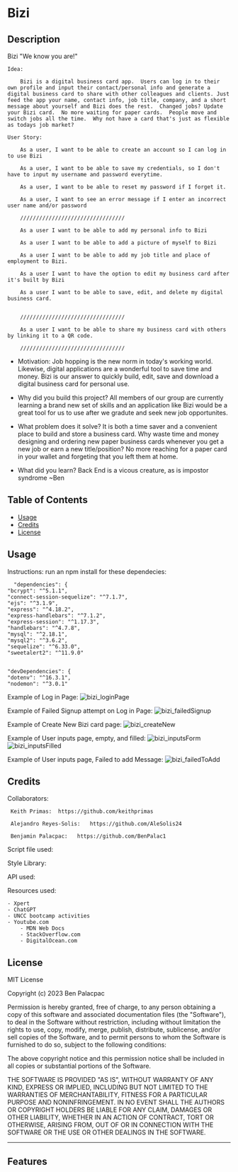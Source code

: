 # Bizi

## Description

Bizi "We know you are!"

	Idea:

		Bizi is a digital business card app.  Users can log in to their own profile and input their contact/personal info and generate a digital business card to share with other colleagues and clients. Just feed the app your name, contact info, job title, company, and a short message about yourself and Bizi does the rest.  Changed jobs? Update your Bizi card.  No more waiting for paper cards.  People move and switch jobs all the time.  Why not have a card that's just as flexible as todays job market?

	User Story:
		
		As a user, I want to be able to create an account so I can log in to use Bizi

		As a user, I want to be able to save my credentials, so I don't have to input my username and password everytime.

		As a user, I want to be able to reset my password if I forget it.

		As a user, I want to see an error message if I enter an incorrect user name and/or password

		/////////////////////////////////

		As a user I want to be able to add my personal info to Bizi 

		As a user I want to be able to add a picture of myself to Bizi
		
		As a user I want to be able to add my job title and place of employment to Bizi.
		
		As a user I want to have the option to edit my business card after it's built by Bizi

		As a user I want to be able to save, edit, and delete my digital business card. 


		/////////////////////////////////

		As a user I want to be able to share my business card with others by linking it to a QR code.

		/////////////////////////////////



- Motivation:  Job hopping is the new norm in today's working world.  Likewise, digital applications are a wonderful tool to save time and money.
Bizi is our answer to quickly build, edit, save and download a digital business card for personal use. 

- Why did you build this project? All members of our group are currently learning a brand new set of skills and an application like Bizi would be a great tool for us to use after we gradute and seek new job opportunites.

- What problem does it solve? It is both a time saver and a convenient place to build and store a business card. Why waste time and money designing and ordering new paper business cards whenever you get a new job or earn a new title/position?  No more reaching for a paper card in your wallet and forgeting that you left them at home.

- What did you learn? 
	Back End is a vicous creature, as is impostor syndrome 
		~Ben

## Table of Contents

- [Usage](#usage)
- [Credits](#credits)
- [License](#license)

## Usage

Instructions: run an npm install for these dependecies:

	  "dependencies": {
    "bcrypt": "^5.1.1",
    "connect-session-sequelize": "^7.1.7",
    "ejs": "^3.1.9",
    "express": "^4.18.2",
    "express-handlebars": "^7.1.2",
    "express-session": "^1.17.3",
    "handlebars": "^4.7.8",
    "mysql": "^2.18.1",
    "mysql2": "^3.6.2",
    "sequelize": "^6.33.0",
    "sweetalert2": "^11.9.0"
  
  
  	"devDependencies": {
    "dotenv": "^16.3.1",
    "nodemon": "^3.0.1"

Example of Log in Page:
![bizi_loginPage](https://github.com/keithprimas/Bizi/assets/139652929/935a1c1f-2812-4376-aaf6-5b74abf55103)

Example of Failed Signup attempt on Log in Page:
![bizi_failedSignup](https://github.com/keithprimas/Bizi/assets/139652929/38570ee4-1587-4bae-bed9-dbb5c2218435)

Example of Create New Bizi card page:
![bizi_createNew](https://github.com/keithprimas/Bizi/assets/139652929/509748a1-4421-497f-a7e8-ebfce910b914)

Example of User inputs page, empty, and filled:
![bizi_inputsForm](https://github.com/keithprimas/Bizi/assets/139652929/fcfde0d9-263b-444a-9c0f-841e4c5fe8dd)
![bizi_inputsFilled](https://github.com/keithprimas/Bizi/assets/139652929/9c2feb85-ce9e-40cf-82ef-f5524ff61561)


Example of User inputs page, Failed to add Message:
![bizi_failedToAdd](https://github.com/keithprimas/Bizi/assets/139652929/28b90671-35a3-4e91-a1cc-61eb14c2ff4f)




## Credits

Collaborators:

     Keith Primas:  https://github.com/keithprimas
     
     Alejandro Reyes-Solis:   https://github.com/AleSolis24
     
     Benjamin Palacpac:   https://github.com/BenPalac1

Script file used:
    <script src="https://cdn.jsdelivr.net/npm/handlebars@latest/dist/handlebars.js"></script>


    
Style Library:
	<script src="https://cdn.jsdelivr.net/npm/@popperjs/core@2.11.8/dist/umd/popper.min.js" integrity="sha384-I7E8VVD/ismYTF4hNIPjVp/Zjvgyol6VFvRkX/vR+Vc4jQkC+hVqc2pM8ODewa9r" crossorigin="anonymous"></script>
    <script src="https://cdn.jsdelivr.net/npm/bootstrap@5.3.2/dist/js/bootstrap.min.js" integrity="sha384-BBtl+eGJRgqQAUMxJ7pMwbEyER4l1g+O15P+16Ep7Q9Q+zqX6gSbd85u4mG4QzX+" crossorigin="anonymous"></script>
    <link rel="stylesheet" href="https://fonts.googleapis.com/css2?family=Material+Symbols+Outlined:opsz,wght,FILL,GRAD@20..48,100..700,0..1,-50..200" />


   

API used: 
	<link rel="preconnect" href="https://fonts.googleapis.com">
        <link rel="preconnect" href="https://fonts.gstatic.com" crossorigin>

Resources used:

	- Xpert
 	- ChatGPT
  	- UNCC bootcamp activities
   	- Youtube.com
    	- MDN Web Docs
     	- StackOverflow.com
      	- DigitalOcean.com

## License

MIT License

Copyright (c) 2023 Ben Palacpac

Permission is hereby granted, free of charge, to any person obtaining a copy
of this software and associated documentation files (the "Software"), to deal
in the Software without restriction, including without limitation the rights
to use, copy, modify, merge, publish, distribute, sublicense, and/or sell
copies of the Software, and to permit persons to whom the Software is
furnished to do so, subject to the following conditions:

The above copyright notice and this permission notice shall be included in all
copies or substantial portions of the Software.

THE SOFTWARE IS PROVIDED "AS IS", WITHOUT WARRANTY OF ANY KIND, EXPRESS OR
IMPLIED, INCLUDING BUT NOT LIMITED TO THE WARRANTIES OF MERCHANTABILITY,
FITNESS FOR A PARTICULAR PURPOSE AND NONINFRINGEMENT. IN NO EVENT SHALL THE
AUTHORS OR COPYRIGHT HOLDERS BE LIABLE FOR ANY CLAIM, DAMAGES OR OTHER
LIABILITY, WHETHER IN AN ACTION OF CONTRACT, TORT OR OTHERWISE, ARISING FROM,
OUT OF OR IN CONNECTION WITH THE SOFTWARE OR THE USE OR OTHER DEALINGS IN THE
SOFTWARE.

---

## Features





